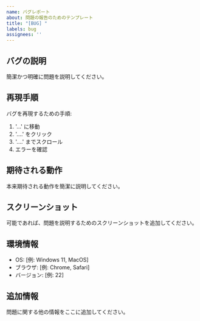 ```yaml
---
name: バグレポート
about: 問題の報告のためのテンプレート
title: "[BUG] "
labels: bug
assignees: ''
---
```


## バグの説明
簡潔かつ明確に問題を説明してください。

## 再現手順
バグを再現するための手順:
1. '...' に移動
2. '....' をクリック
3. '....' までスクロール
4. エラーを確認

## 期待される動作
本来期待される動作を簡潔に説明してください。

## スクリーンショット
可能であれば、問題を説明するためのスクリーンショットを追加してください。

## 環境情報
 - OS: [例: Windows 11, MacOS]
 - ブラウザ: [例: Chrome, Safari]
 - バージョン: [例: 22]

## 追加情報
問題に関する他の情報をここに追加してください。
